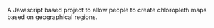 A Javascript based project to allow people to create chloropleth maps based on geographical regions.
